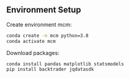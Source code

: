 ## Environment Setup

Create environment mcm:
```zsh
conda create -n mcm python=3.8
conda activate mcm
```

Download packages:
```zsh
conda install pandas matplotlib statsmodels
pip install backtrader jqdatasdk
```